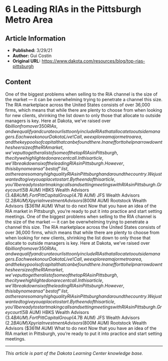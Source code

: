 # 6 Leading RIAs in the Pittsburgh Metro Area

## Article Information
- **Published:** 3/29/21
- **Author:** Gui Costin
- **Original URL:** https://www.dakota.com/resources/blog/top-rias-pittsburgh

## Content

One of the biggest problems when selling to the RIA channel is the size of the market — it can be overwhelming trying to penetrate a channel this size. The RIA marketplace across the United States consists of over 36,000 firms, which means that while there are plenty to choose from when looking for new clients, shrinking the list down to only those that allocate to outside managers is key. Here at Dakota, we’ve raised over $6 billion from over 350 RIAs, and we qualify and curate our list to only include RIAs that allocate to outside managers. Each week on our Dakota Live! Call, we explore a major metro area, and the key pools of capital that can be found there. In an effort to help narrow down the sheer size of the RIA market, we’ve put together a list of some of the top RIAs in Pittsburgh, the city we highlighted on a recent call. In this article, we’ll break down six of the leading RIAs in Pittsburgh. However, this is by no means a “best of” list, as there are so many high quality RIAs in Pittsburgh and around the country. We just wanted to give you a place to start. By the end of this article, you’ll be ready to start making calls and setting meetings with RIAs in Pittsburgh. Greycourt ($5B AUM) HBKS Wealth Advisors ($3.4B AUM). Fort Pitt Capital Group ($4.7B AUM) JFS Wealth Advisors ($2.2B AUM) Xpyria Investment Advisors ($800M AUM) Rootstock Wealth Advisors ($361M AUM) What to do next Now that you have an idea of the RIA market in Pittsburgh, you’re ready to put it into practice and start setting meetings. One of the biggest problems when selling to the RIA channel is the size of the market — it can be overwhelming trying to penetrate a channel this size. The RIA marketplace across the United States consists of over 36,000 firms, which means that while there are plenty to choose from when looking for new clients, shrinking the list down to only those that allocate to outside managers is key. Here at Dakota, we’ve raised over $6 billion from over 350 RIAs, and we qualify and curate our list to only include RIAs that allocate to outside managers. Each week on our Dakota Live! Call, we explore a major metro area, and the key pools of capital that can be found there. In an effort to help narrow down the sheer size of the RIA market, we’ve put together a list of some of the top RIAs in Pittsburgh, the city we highlighted on a recent call. In this article, we’ll break down six of the leading RIAs in Pittsburgh. However, this is by no means a “best of” list, as there are so many high quality RIAs in Pittsburgh and around the country. We just wanted to give you a place to start. By the end of this article, you’ll be ready to start making calls and setting meetings with RIAs in Pittsburgh. Greycourt ($5B AUM) HBKS Wealth Advisors ($3.4B AUM). Fort Pitt Capital Group ($4.7B AUM) JFS Wealth Advisors ($2.2B AUM) Xpyria Investment Advisors ($800M AUM) Rootstock Wealth Advisors ($361M AUM) What to do next Now that you have an idea of the RIA market in Pittsburgh, you’re ready to put it into practice and start setting meetings.

---

*This article is part of the Dakota Learning Center knowledge base.*